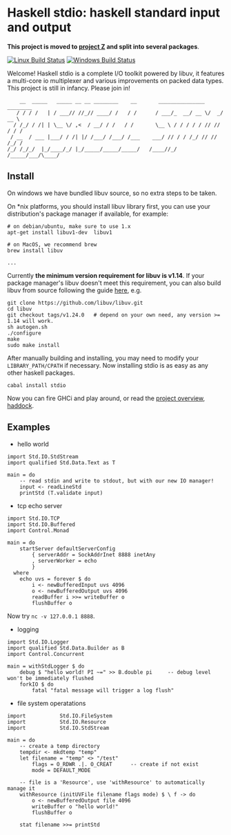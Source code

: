 Haskell stdio: haskell standard input and output
================================================

**This project is moved to [project Z](https://github.com/haskell-Z/Z) and split into several packages**.

[![Linux Build Status](https://img.shields.io/travis/haskell-stdio/stdio/master.svg?label=Linux%20build)](https://travis-ci.org/haskell-stdio/stdio)
[![Windows Build Status](https://img.shields.io/appveyor/ci/winterland1989/stdio-7usux/master.svg?label=Windows%20build)](https://ci.appveyor.com/project/winterland1989/stdio-7usux/branch/master)

Welcome! Haskell stdio is a complete I/O toolkit powered by libuv, it features a multi-core io multiplexer and various improvements on packed data types. This project is still in infancy. Please join in!

```
    __  _____   _____ __ __ ________    __       _______________  ________ 
   / / / /   | / ___// //_// ____/ /   / /      / ___/_  __/ __ \/  _/ __ \
  / /_/ / /| | \__ \/ ,<  / __/ / /   / /       \__ \ / / / / / // // / / /
 / __  / ___ |___/ / /| |/ /___/ /___/ /___    ___/ // / / /_/ // // /_/ / 
/_/ /_/_/  |_/____/_/ |_/_____/_____/_____/   /____//_/ /_____/___/\____/
```

Install
-------

On windows we have bundled libuv source, so no extra steps to be taken.

On \*nix platforms, you should install libuv library first, you can use your distribution's package manager if available, for example:

```
# on debian/ubuntu, make sure to use 1.x
apt-get install libuv1-dev  libuv1

# on MacOS, we recommend brew
brew install libuv

...
```

Currently **the minimum version requirement for libuv is v1.14**. If your package manager's libuv doesn't meet this requirement, you can also build libuv from source following the guide [here](https://github.com/libuv/libuv#build-instructions), e.g.

```
git clone https://github.com/libuv/libuv.git 
cd libuv 
git checkout tags/v1.24.0   # depend on your own need, any version >= 1.14 will work.
sh autogen.sh 
./configure 
make 
sudo make install 
```

After manually building and installing, you may need to modify your `LIBRARY_PATH/CPATH` if necessary. Now installing stdio is as easy as any other haskell packages.  

```
cabal install stdio
```

Now you can fire GHCi and play around, or read the [project overview](https://haskell-stdio.github.io/stdio), [haddock](http://hackage.haskell.org/package/stdio).

Examples
--------

+ hello world

```
import Std.IO.StdStream
import qualified Std.Data.Text as T

main = do
    -- read stdin and write to stdout, but with our new IO manager!
    input <- readLineStd
    printStd (T.validate input)
```

+ tcp echo server

```
import Std.IO.TCP
import Std.IO.Buffered
import Control.Monad

main = do
    startServer defaultServerConfig
        { serverAddr = SockAddrInet 8888 inetAny
        , serverWorker = echo
        }
  where
    echo uvs = forever $ do
        i <- newBufferedInput uvs 4096
        o <- newBufferedOutput uvs 4096
        readBuffer i >>= writeBuffer o
        flushBuffer o
```

Now try `nc -v 127.0.0.1 8888`.

+ logging

```
import Std.IO.Logger
import qualified Std.Data.Builder as B
import Control.Concurrent

main = withStdLogger $ do
    debug $ "hello world! PI ~=" >> B.double pi     -- debug level won't be immediately flushed
    forkIO $ do
        fatal "fatal message will trigger a log flush"
```

+ file system operatations

```
import           Std.IO.FileSystem
import           Std.IO.Resource
import           Std.IO.StdStream

main = do
    -- create a temp directory
    tempdir <- mkdtemp "temp"   
    let filename = "temp" <> "/test"
        flags = O_RDWR .|. O_CREAT      -- create if not exist
        mode = DEFAULT_MODE

    -- file is a 'Resource', use 'withResource' to automatically manage it
    withResource (initUVFile filename flags mode) $ \ f -> do
        o <- newBufferedOutput file 4096
        writeBuffer o "hello world!"
        flushBuffer o

    stat filename >>= printStd
```
